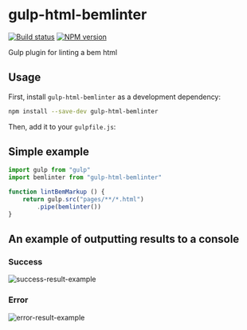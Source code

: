 # gulp-html-bemlinter

[![Build status][test-image]][test-url]
[![NPM version][npm-image]][npm-url]

Gulp plugin for linting a bem html

## Usage

First, install `gulp-html-bemlinter` as a development dependency:

```bash
npm install --save-dev gulp-html-bemlinter
```

Then, add it to your `gulpfile.js`:

## Simple example

```js
import gulp from "gulp" 
import bemlinter from "gulp-html-bemlinter"

function lintBemMarkup () {
	return gulp.src("pages/**/*.html")
		.pipe(bemlinter())
}
```

## An example of outputting results to a console

### Success

![success-result-example](https://lh3.googleusercontent.com/CI__G-pJAk9uyxFKABAVeePzTYCmBOgDkRGwgnE1xqd0dZNjraxTy0BKpDJ4iI4vLUCsugXCnWTWFqKtXT_irGa-ZGlSdX_yMyRzvwx7Fb4IWPeRvBamuOq-LuLjvA8ZVLNsHvE45Q=w1157-h32-no)

### Error

![error-result-example](https://lh3.googleusercontent.com/aw2V-r8uRt25GeR3NqefAVqhomPef7z-j7zv5-vTeUphd4Rhfwo60J05qvMRMO5faHGVJOeGuWRFLOim0krO-dx2amtn7kHSXUMrdsxBIdyh9QZ0UPJ75XbKsxrz5ROckhl2dh3oAw=w1227-h375-no)

[test-url]: https://github.com/firefoxic/gulp-html-bemlinter/actions
[test-image]: https://github.com/firefoxic/gulp-html-bemlinter/actions/workflows/test.yml/badge.svg?branch=main

[npm-url]: https://npmjs.org/package/gulp-html-bemlinter
[npm-image]: https://badge.fury.io/js/gulp-html-bemlinter.svg
